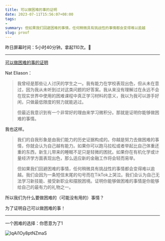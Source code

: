 ```yaml
---
title: 可以做困难的事的证明
date: 2023-07-11T15:56:07+08:00
tags:
- 
summary: 但如果我们回避困难的事情，任何稍微具有挑战性的事情都会变得难以逾越
slug: proof
---
```


昨日屏幕时间：5小时40分钟。拿起110次。🤦

---

[可以做困难的事的证明](https://blog.nateliason.com/p/proof-you-can-do-hard-things)

Nat Eliason：

> 我曾经是那些让人讨厌的学生之一。我有能力在学校表现出色，但从未在意过，因为我从未听到过对这类问题的好答案。我从来没有理解过在永远不会在现实世界中使用的困难课程中真正学习材料的意义，我以为我可以游手好闲，只做最低限度的努力就能逃过。
> 
> 但最近我意识到有一个非常好的理由来学习微积分。那就是证明你能够做困难的事情。

我也这样。

> 我们的自我形象是由我们能力的历史证据构成的。你越是努力去做困难的事情，你就会认为自己越有能力。如果你可以跑马拉松或者举起比自己体重还重的东西，新生儿带来的睡眠不足只是轻微的困扰。如果你在有机化学或计量经济学方面表现出色，那么适应新的金融工作将会轻而易举。
> 
> 但如果我们回避困难的事情，任何稍微具有挑战性的事情都会变得难以逾越。我们会因为一条短信末尾的句号而在TikTok上哭泣。我们会认为自己无法学习新技能、接受新职业和摆脱困境。证明你能够做困难的事情是你能够给自己的最有力的礼物之一。

所以我们为什么要做困难的（可能没有用的）事情？

为了证明自己可以做困难的事！

---

一个困难的选择：你愿意为了1

![lqAi1Oy8ptNZmaS](https://vip2.loli.io/2023/07/11/lqAi1Oy8ptNZmaS.jpg)

